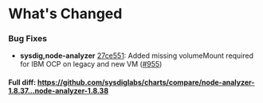 # What's Changed

### Bug Fixes
- **sysdig,node-analyzer** [27ce551](https://github.com/sysdiglabs/charts/commit/27ce5515b64325ebe0e97762dbcc0a2b8deddbd3): Added missing volumeMount required for IBM OCP on legacy and new VM ([#955](https://github.com/sysdiglabs/charts/issues/955))

#### Full diff: https://github.com/sysdiglabs/charts/compare/node-analyzer-1.8.37...node-analyzer-1.8.38

